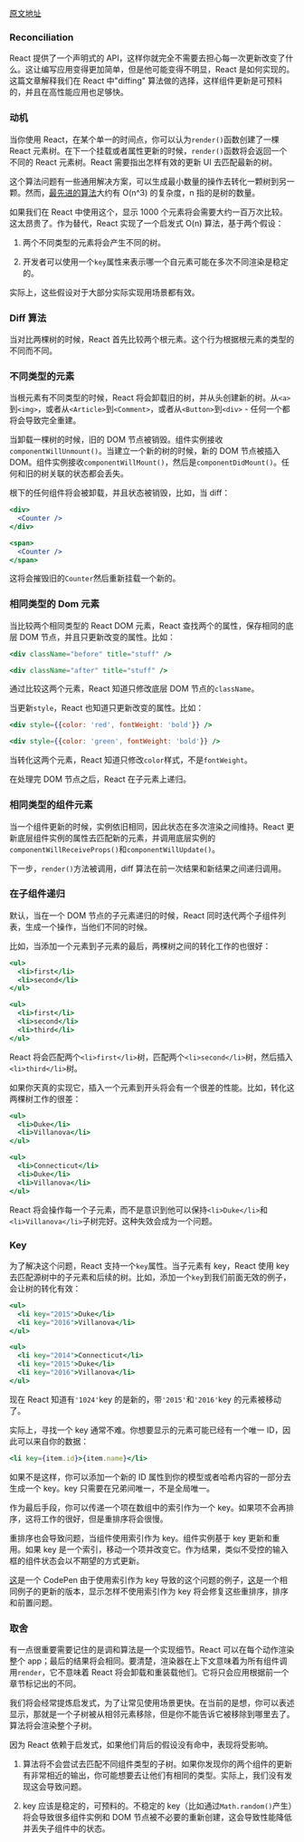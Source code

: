[原文地址](https://reactjs.org/docs/reconciliation.html)
### Reconciliation

React 提供了一个声明式的 API，这样你就完全不需要去担心每一次更新改变了什么。这让编写应用变得更加简单，但是他可能变得不明显，React 是如何实现的。这篇文章解释我们在 React 中"diffing" 算法做的选择，这样组件更新是可预料的，并且在高性能应用也足够快。

### 动机

当你使用 React，在某个单一的时间点，你可以认为`render()`函数创建了一棵 React 元素树。在下一个挂载或者属性更新的时候，`render()`函数将会返回一个不同的 React 元素树。React 需要指出怎样有效的更新 UI 去匹配最新的树。

这个算法问题有一些通用解决方案，可以生成最小数量的操作去转化一颗树到另一颗。然而，[最先进的算法](https://grfia.dlsi.ua.es/ml/algorithms/references/editsurvey_bille.pdf)大约有 O(n^3) 的复杂度，n 指的是树的数量。

如果我们在 React 中使用这个，显示 1000 个元素将会需要大约一百万次比较。这太昂贵了。作为替代，React 实现了一个启发式 O(n)  算法，基于两个假设：

1. 两个不同类型的元素将会产生不同的树。

2. 开发者可以使用一个`key`属性来表示哪一个自元素可能在多次不同渲染是稳定的。

实际上，这些假设对于大部分实际实现用场景都有效。


### Diff 算法

当对比两棵树的时候，React 首先比较两个根元素。这个行为根据根元素的类型的不同而不同。

### 不同类型的元素

当根元素有不同类型的时候，React 将会卸载旧的树，并从头创建新的树。从`<a>`到`<img>`，或者从`<Article>`到`<Comment>`，或者从`<Button>`到`<div>` - 任何一个都将会导致完全重建。

当卸载一棵树的时候，旧的 DOM 节点被销毁。组件实例接收`componentWillUnmount()`。当建立一个新的树的时候，新的 DOM 节点被插入 DOM。组件实例接收`componentWillMount()`，然后是`componentDidMount()`。任何和旧的树关联的状态都会丢失。

根下的任何组件将会被卸载，并且状态被销毁，比如，当 diff：
```jsx harmony
<div>
  <Counter />
</div>

<span>
  <Counter />
</span>
```
这将会摧毁旧的`Counter`然后重新挂载一个新的。

### 相同类型的 Dom 元素
当比较两个相同类型的 React DOM 元素，React 查找两个的属性，保存相同的底层 DOM 节点，并且只更新改变的属性。比如：

```jsx harmony
<div className="before" title="stuff" />

<div className="after" title="stuff" />
```

通过比较这两个元素，React 知道只修改底层 DOM 节点的`className`。

当更新`style`，React 也知道只更新改变的属性。比如：
```jsx harmony
<div style={{color: 'red', fontWeight: 'bold'}} />

<div style={{color: 'green', fontWeight: 'bold'}} />
```

当转化这两个元素，React 知道只修改`color`样式，不是`fontWeight`。

在处理完 DOM 节点之后，React 在子元素上递归。

### 相同类型的组件元素
当一个组件更新的时候，实例依旧相同，因此状态在多次渲染之间维持。React 更新底层组件实例的属性去匹配新的元素，并调用底层实例的`componentWillReceiveProps()`和`componentWillUpdate()`。

下一步，`render()`方法被调用，diff 算法在前一次结果和新结果之间递归调用。

### 在子组件递归

默认，当在一个 DOM 节点的子元素递归的时候，React 同时迭代两个子组件列表，生成一个操作，当他们不同的时候。

比如，当添加一个元素到子元素的最后，两棵树之间的转化工作的也很好：
```jsx harmony
<ul>
  <li>first</li>
  <li>second</li>
</ul>

<ul>
  <li>first</li>
  <li>second</li>
  <li>third</li>
</ul>
```
React 将会匹配两个`<li>first</li>`树，匹配两个`<li>second</li>`树，然后插入`<li>third</li>`树。

如果你天真的实现它，插入一个元素到开头将会有一个很差的性能。比如，转化这两棵树工作的很差：
```jsx harmony
<ul>
  <li>Duke</li>
  <li>Villanova</li>
</ul>

<ul>
  <li>Connecticut</li>
  <li>Duke</li>
  <li>Villanova</li>
</ul>
```
React 将会操作每一个子元素，而不是意识到他可以保持`<li>Duke</li>`和`<li>Villanova</li>`子树完好。这种失效会成为一个问题。

### Key
为了解决这个问题，React 支持一个`key`属性。当子元素有 key，React 使用 key 去匹配源树中的子元素和后续的树。比如，添加一个`key`到我们前面无效的例子，会让树的转化有效：
```jsx harmony
<ul>
  <li key="2015">Duke</li>
  <li key="2016">Villanova</li>
</ul>

<ul>
  <li key="2014">Connecticut</li>
  <li key="2015">Duke</li>
  <li key="2016">Villanova</li>
</ul>
```
现在 React 知道有`'1024'`key 的是新的，带`'2015'`和`'2016'`key 的元素被移动了。

实际上，寻找一个 key 通常不难。你想要显示的元素可能已经有一个唯一 ID，因此可以来自你的数据：
```jsx harmony
<li key={item.id}>{item.name}</li>
```
如果不是这样，你可以添加一个新的 ID 属性到你的模型或者哈希内容的一部分去生成一个 key。key 只需要在兄弟间唯一，不是全局唯一。

作为最后手段，你可以传递一个项在数组中的索引作为一个 key。如果项不会再排序，这将工作的很好，但是重排序将会很慢。

重排序也会导致问题，当组件使用索引作为 key。组件实例基于 key 更新和重用。如果 key 是一个索引，移动一个项并改变它。作为结果，类似不受控的输入框的组件状态会以不期望的方式更新。

[这](Here)是一个 CodePen 由于使用索引作为 key 导致的这个问题的例子，[这](https://reactjs.org/redirect-to-codepen/reconciliation/no-index-used-as-key)是一个相同例子的更新的版本，显示怎样不使用索引作为 key 将会修复这些重排序，排序和前置问题。

### 取舍
有一点很重要需要记住的是调和算法是一个实现细节。React 可以在每个动作渲染整个 app；最后的结果将会相同。要清楚，渲染器在上下文意味着为所有组件调用`render`，它不意味着 React 将会卸载和重装载他们。它将只会应用根据前一个章节标记出的不同。


我们将会经常提炼启发式，为了让常见使用场景更快。在当前的是想，你可以表述显示，那就是一个子树被从相邻元素移除，但是你不能告诉它被移除到哪里去了。算法将会渲染整个子树。

因为 React 依赖于启发式，如果他们背后的假设没有命中，表现将受影响。

1. 算法将不会尝试去匹配不同组件类型的子树。如果你发现你的两个组件的更新有非常相近的输出，你可能想要去让他们有相同的类型。实际上，我们没有发现这会导致问题。

2. key 应该是稳定的，可预料的。不稳定的 key（比如通过`Math.random()`产生）将会导致很多组件实例和 DOM 节点被不必要的重新创建，这会导致性能降低并丢失子组件中的状态。



























